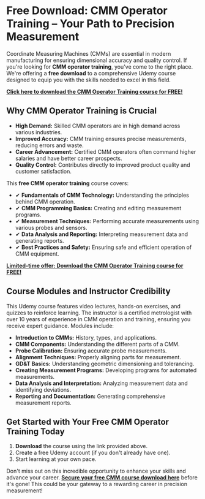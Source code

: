 # Free Download: CMM Operator Training – Your Path to Precision Measurement

Coordinate Measuring Machines (CMMs) are essential in modern manufacturing for ensuring dimensional accuracy and quality control. If you're looking for **CMM operator training**, you've come to the right place. We're offering a **free download** to a comprehensive Udemy course designed to equip you with the skills needed to excel in this field.

[**Click here to download the CMM Operator Training course for FREE!**](https://udemywork.com/cmm-operator-training)

## Why CMM Operator Training is Crucial

*   **High Demand:** Skilled CMM operators are in high demand across various industries.
*   **Improved Accuracy:** CMM training ensures precise measurements, reducing errors and waste.
*   **Career Advancement:** Certified CMM operators often command higher salaries and have better career prospects.
*   **Quality Control:** Contributes directly to improved product quality and customer satisfaction.

This **free CMM operator training** course covers:

*   ✔ **Fundamentals of CMM Technology:** Understanding the principles behind CMM operation.
*   ✔ **CMM Programming Basics:** Creating and editing measurement programs.
*   ✔ **Measurement Techniques:** Performing accurate measurements using various probes and sensors.
*   ✔ **Data Analysis and Reporting:** Interpreting measurement data and generating reports.
*   ✔ **Best Practices and Safety:** Ensuring safe and efficient operation of CMM equipment.

[**Limited-time offer: Download the CMM Operator Training course for FREE!**](https://udemywork.com/cmm-operator-training)

## Course Modules and Instructor Credibility

This Udemy course features video lectures, hands-on exercises, and quizzes to reinforce learning. The instructor is a certified metrologist with over 10 years of experience in CMM operation and training, ensuring you receive expert guidance. Modules include:

*   **Introduction to CMMs:** History, types, and applications.
*   **CMM Components:** Understanding the different parts of a CMM.
*   **Probe Calibration:** Ensuring accurate probe measurements.
*   **Alignment Techniques:** Properly aligning parts for measurement.
*   **GD&T Basics:** Understanding geometric dimensioning and tolerancing.
*   **Creating Measurement Programs:** Developing programs for automated measurements.
*   **Data Analysis and Interpretation:** Analyzing measurement data and identifying deviations.
*   **Reporting and Documentation:** Generating comprehensive measurement reports.

## Get Started with Your Free CMM Operator Training Today

1.  **Download** the course using the link provided above.
2.  Create a free Udemy account (if you don't already have one).
3.  Start learning at your own pace.

Don't miss out on this incredible opportunity to enhance your skills and advance your career. [**Secure your free CMM course download here**](https://udemywork.com/cmm-operator-training) before it's gone! This could be your gateway to a rewarding career in precision measurement!
